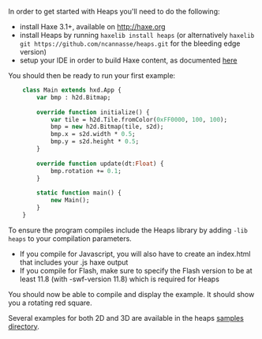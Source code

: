 In order to get started with Heaps you'll need to do the following:

* install Haxe 3.1+, available on http://haxe.org
* install Heaps by running `haxelib install heaps` (or alternatively `haxelib git https://github.com/ncannasse/heaps.git` for the bleeding edge version) 
* setup your IDE in order to build Haxe content, as documented [here](http://haxe.org/doc/ide)

You should then be ready to run your first example:
```haxe
    class Main extends hxd.App {
        var bmp : h2d.Bitmap;
        
        override function initialize() {
            var tile = h2d.Tile.fromColor(0xFF0000, 100, 100);
            bmp = new h2d.Bitmap(tile, s2d);
            bmp.x = s2d.width * 0.5;
            bmp.y = s2d.height * 0.5;
        }
        
        override function update(dt:Float) {
            bmp.rotation += 0.1;
        }
        
        static function main() {
            new Main();
        }
    }
```
To ensure the program compiles include the Heaps library by adding `-lib heaps` to your compilation parameters.

* If you compile for Javascript, you will also have to create an index.html that includes your .js haxe output
* If you compile for Flash, make sure to specify the Flash version to be at least 11.8 (with -swf-version 11.8) which is required for Heaps

You should now be able to compile and display the example. It should show you a rotating red square.

Several examples for both 2D and 3D are available in the heaps [samples directory](https://github.com/ncannasse/heaps/tree/master/samples).